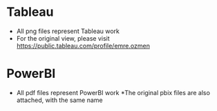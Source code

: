# Tableau
* All png files represent Tableau work
* For the original view, please visit https://public.tableau.com/profile/emre.ozmen

# PowerBI
* All pdf files represent PowerBI work
*The original pbix files are also attached, with the same name
